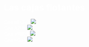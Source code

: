 <!DOCTYPE html>
<html>
<head lang="es-ES">
<title> PRÁCTICA </title>
<style>
body {
  color:white;
  }
  
h1 {
     color:black;
     text-align:center; 
     }

div {
     width:200px;
     height:100px; 
     padding:30px; 
     text-align:center;
     border-radius:40px;
     }
  
 #cajaNegra { 
     background-color:black;
	 float:left;
	 }
	
#cajaAzul {
     background-color:blue;
	 float:right;
	 }
	
#cajaVerde {
     background-color:green;
	 float:left;
	 }
	
#cajaRoja { 
     background-color:red;
	 float:right;
	 }
	 
img{
	width:100px;
     height:100px; 
	 border-radius:40px;
}

</style>
</head>
<body>
<h1> Las cajas flotantes  </h1>
<div id="cajaNegra"> Caja NEGRA <img src="https://static.wikia.nocookie.net/adoptme/images/e/eb/Goose_teaser.png/revision/latest?cb=20230329150821"> </div>
<div id="cajaAzul"> Caja AZUL <img src="https://static.wikia.nocookie.net/adoptme/images/e/eb/Goose_teaser.png/revision/latest?cb=20230329150821"> </div>
<div id="cajaVerde"> Caja VERDE <img src="https://static.wikia.nocookie.net/adoptme/images/2/2b/Goose_in-game.jpg/revision/latest/scale-to-width-down/250?cb=20230330203919"> </div> 
<div id="cajaRoja"> Caja ROJA <img src="https://static.wikia.nocookie.net/adoptme/images/2/2b/Goose_in-game.jpg/revision/latest/scale-to-width-down/250?cb=20230330203919"> </div>
 
</body>
</html>
